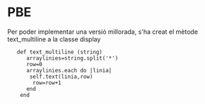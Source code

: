# PBE
Per poder implementar una versió millorada, s'ha creat el mètode text_multiline a la classe display
       
       def text_multiline (string)
          arraylinies=string.split('*')
          row=0
          arraylinies.each do |linia|
           self.text(linia,row)
            row=row+1
          end
        end
